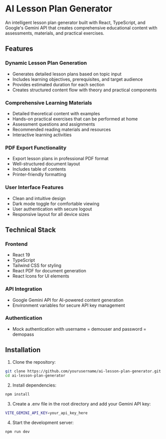 # AI Lesson Plan Generator 

An intelligent lesson plan generator built with React, TypeScript, and Google's Gemini API that creates comprehensive educational content with assessments, materials, and practical exercises.

## Features

### Dynamic Lesson Plan Generation
- Generates detailed lesson plans based on topic input
- Includes learning objectives, prerequisites, and target audience
- Provides estimated duration for each section
- Creates structured content flow with theory and practical components

### Comprehensive Learning Materials
- Detailed theoretical content with examples
- Hands-on practical exercises that can be performed at home
- Assessment questions and assignments
- Recommended reading materials and resources
- Interactive learning activities

### PDF Export Functionality
- Export lesson plans in professional PDF format
- Well-structured document layout
- Includes table of contents
- Printer-friendly formatting

### User Interface Features
- Clean and intuitive design
- Dark mode toggle for comfortable viewing
- User authentication with secure logout
- Responsive layout for all device sizes

##  Technical Stack

### Frontend
- React 19
- TypeScript
- Tailwind CSS for styling
- React PDF for document generation
- React Icons for UI elements

### API Integration
- Google Gemini API for AI-powered content generation
- Environment variables for secure API key management

### Authentication
- Mock authentication with username = demouser and password = demopass

##  Installation

1. Clone the repository:
```bash
git clone https://github.com/yourusername/ai-lesson-plan-generator.git
cd ai-lesson-plan-generator
```

2. Install dependencies:
```bash
npm install
```

3. Create a .env file in the root directory and add your Gemini API key:
```bash
VITE_GEMINI_API_KEY=your_api_key_here
```

4. Start the development server:
```bash
npm run dev
```